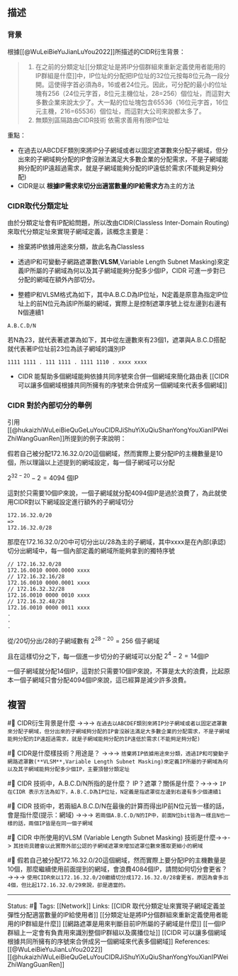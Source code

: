 ## 描述
  
### 背景
根據[[@WuLeiBieYuJianLuYou2022]]所描述的CIDR衍生背景：
> 1.  在之前的分類定址[[分類定址是將IP分個群組來重新定義使用者能用的IP群組是什麼]]中，IP位址的分配把IP位址的32位元按每8位元為一段分開。這使得字首必須為8，16或者24位元。因此，可分配的最小的位址塊有256（24位元字首，8位元主機位址，28=256）個位址，而這對大多數企業來說太少了。大一點的位址塊包含65536（16位元字首，16位元主機，216=65536）個位址，而這對大公司來說都太多了。
> 2.  無類別區隔路由CIDR技術 依需求善用有限IP位址


重點：
- 在過去以ABCDEF類別來將IP分子網域或者以固定遮罩數來分配子網域，但分出來的子網域夠分配的IP會沒辦法滿足大多數企業的分配需求，不是子網域能夠分配的IP遠超過需求，就是子網域能夠分配的IP遠低於需求(不能夠足夠分配)
- CIDR是以 **根據IP需求來切分出適當數量的IP給需求方**為主的方法


### CIDR取代分類定址
由於分類定址會有IP配給問題，所以改由CIDR(Classless Inter-Domain Routing)來取代分類定址來實現子網域定義，該概念主要是：
- 捨棄將IP依據用途來分類，故此名為Classless
- 透過IP和可變動子網路遮罩數(**VLSM**,Variable Length Subnet Masking)來定義IP所屬的子網域為何以及其子網域能夠分配多少個IP，CIDR 可進一步對已分配的網域在額外內部切分。

- 整體IP和VLSM格式為如下，其中A.B.C.D為IP位址，N定義是原意為指定IP位址上的前N位元為該IP所屬的網域，實際上是控制遮罩序號上從左邊到右邊有N個連續1
```
A.B.C.D/N
```
若N為23，就代表著遮罩為如下，其中從左邊數來有23個1，遮罩與A.B.C.D搭配就代表著IP位址前23位為該子網域的識別IP
```
1111 1111 . 111 1111 . 1111 1110 . xxxx xxxx
```
-  CIDR 能幫助多個網域能夠依據共同序號來合併一個網域來簡化路由表
[[CIDR 可以讓多個網域根據共同所擁有的序號來合併成另一個網域來代表多個網域]]
	
### CIDR 對於內部切分的舉例
引用[[@hukaizhiWuLeiBieQuGeLuYouCIDRJiShuYiXuQiuShanYongYouXianIPWeiZhiWangGuanRen]]所提到的例子來說明：

假若自己被分配172.16.32.0/20這個網域，然而實際上要分配IP的主機數量是10個，所以理論以上述提到的網域設定，每一個子網域可以分配

$2^{32-20}-2 = 4094$ 個IP

這對於只需要10個IP來說，一個子網域就分配4094個IP是過於浪費了，為此就使用CIDR對以下網域設定進行額外的子網域切分
```
172.16.32.0/20
=> 
172.16.32.0/28
```

那麼在172.16.32.0/20中可切分出以/28為主的子網域，其中xxxx是在內部(承認)切分出網域中，每一個內部定義的網域所能夠拿到的獨特序號
```
// 172.16.32.0/28
172.16.0010 0000.0000 xxxx
// 172.16.32.16/28
172.16.0010 0000.0001 xxxx
// 172.16.32.32/28
172.16.0010 0000 0010 xxxx
// 172.16.32.48/28
172.16.0010 0000 0011 xxxx
.
.
.
```

從/20切分出/28的子網域數有
$2^{28-20} = 256$ 個子網域

且在這樣切分之下，每一個進一步切分的子網域可以分配
$2^{4} - 2 =14$個IP

一個子網域就分配14個IP，這對於只需要10個IP來說，不算是太大的浪費，比起原本一個子網域只會分配4094個IP來說，這已經算是減少許多浪費。
## 複習



#🧠 CIDR衍生背景是什麼 ->->-> `在過去以ABCDEF類別來將IP分子網域或者以固定遮罩數來分配子網域，但分出來的子網域夠分配的IP會沒辦法滿足大多數企業的分配需求，不是子網域能夠分配的IP遠超過需求，就是子網域能夠分配的IP遠低於需求(不能夠足夠分配)`
<!--SR:!2022-06-24,22,250-->

#🧠 CIDR是什麼樣技術？用途是？ ->->-> `捨棄將IP依據用途來分類，透過IP和可變動子網路遮罩數(**VLSM**,Variable Length Subnet Masking)來定義IP所屬的子網域為何以及其子網域能夠分配多少個IP，主要頂替分類定址`
<!--SR:!2022-06-18,10,190-->

#🧠 CIDR 技術中，A.B.C.D/N所指的是什麼？ IP？遮罩？關係是什麼？->->-> `IP在CIDR 表示方法為如下，A.B.C.D為IP位址，N定義是指遮罩從左邊到右邊有多少個連續1`
<!--SR:!2022-07-02,28,250-->

#🧠 CIDR 技術中，若兩組A.B.C.D/N在最後的計算而得出IP前N位元皆一樣的話，會是指什麼(提示：網域) ->->-> `若兩個A.B.C.D/N的IP中，前面N位bit皆為一樣且N也一樣的話，兩個IP皆是在同一個子網域`
<!--SR:!2022-06-12,5,245-->

#🧠 CIDR 中所使用的VLSM (Variable Length Subnet Masking) 技術是什麼->->-> `其技術具體會以此實際外部公認的子網域遮罩來增加遮罩位數來獲取更細小的網域`
<!--SR:!2022-07-04,29,250-->
	
#🧠 假若自己被分配172.16.32.0/20這個網域，然而實際上要分配IP的主機數量是10個，那麼繼續使用前面提到的網域，會浪費4084個IP，請問如何切分會更省？ ->->-> `使用CIDR來以172.16.32.0/20繼續切分成172.16.32.0/28會更省，原因為會多出4個，但比起172.16.32.0/29來說，卻是適當的。`
<!--SR:!2022-07-07,32,250-->
	
	
---
Status: #🌱 
Tags:
[[Network]]
Links:
[[CIDR 取代分類定址來實現子網域定義並彈性分配適當數量的IP給使用者]]
[[分類定址是將IP分個群組來重新定義使用者能用的IP群組是什麼]]
[[網路遮罩是用來判斷目前IP所屬的子網域是什麼]]
[[一個IP群組上一定會有負責用來識別整個IP群組以及廣播位址]]
[[CIDR 可以讓多個網域根據共同所擁有的序號來合併成另一個網域來代表多個網域]]
References:
[[@WuLeiBieYuJianLuYou2022]]
[[@hukaizhiWuLeiBieQuGeLuYouCIDRJiShuYiXuQiuShanYongYouXianIPWeiZhiWangGuanRen]]

